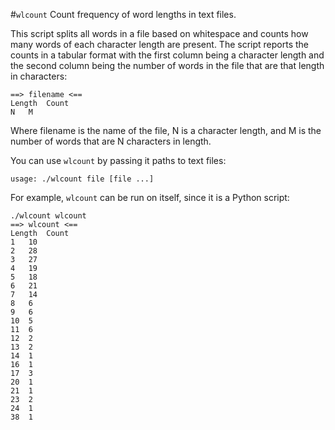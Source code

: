 #`wlcount`
Count frequency of word lengths in text files.

This script splits all words in a file based on whitespace and counts how many
words of each character length are present.  The script reports the counts in
a tabular format with the first column being a character length and the second
column being the number of words in the file that are that length in characters:

    ==> filename <==
    Length	Count
    N	M

Where filename is the name of the file, N is a character length, and 
M is the number of words that are N characters in length.

You can use `wlcount` by passing it paths to text files:

    usage: ./wlcount file [file ...]

For example, `wlcount` can be run on itself, since it is a Python script:

    ./wlcount wlcount
    ==> wlcount <==
    Length	Count
    1	10
    2	28
    3	27
    4	19
    5	18
    6	21
    7	14
    8	6
    9	6
    10	5
    11	6
    12	2
    13	2
    14	1
    16	1
    17	3
    20	1
    21	1
    23	2
    24	1
    38	1
